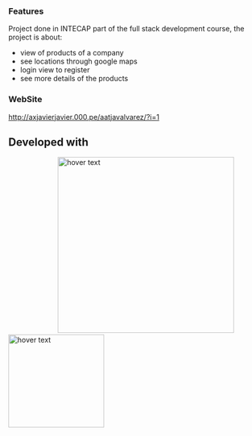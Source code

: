 ### Features
Project done in INTECAP part of the full stack development course, the project is about:
- view of products of a company
- see locations through google maps
- login view to register
- see more details of the products

### WebSite

http://axjavierjavier.000.pe/aatjavalvarez/?i=1

## Developed with
<p align=left>
   &nbsp;&nbsp;&nbsp;&nbsp;&nbsp;&nbsp;&nbsp;&nbsp;&nbsp;&nbsp;&nbsp;&nbsp;&nbsp;&nbsp;&nbsp;&nbsp;&nbsp;&nbsp;&nbsp;&nbsp;&nbsp;&nbsp;&nbsp;&nbsp;
  <img src="https://images.velog.io/images/kimdlzp/post/c56bd5e7-6060-47c5-b149-83a55675f73b/174854.png" width="350" title="hover text">
    <img src="https://upload.wikimedia.org/wikipedia/commons/thumb/d/d5/CSS3_logo_and_wordmark.svg/1200px-CSS3_logo_and_wordmark.svg.png" width="190" height="185" title="hover text">
</p>
